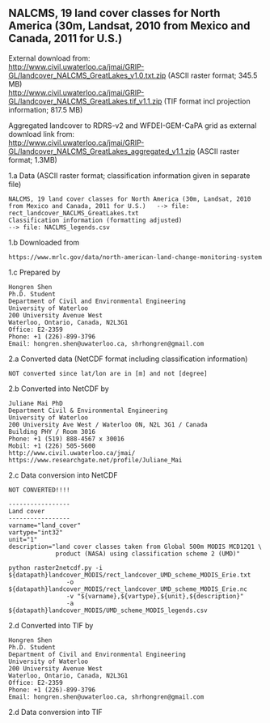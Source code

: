 ## NALCMS, 19 land cover classes for North America (30m, Landsat, 2010 from Mexico and Canada, 2011 for U.S.)

External download from:<br>
http://www.civil.uwaterloo.ca/jmai/GRIP-GL/landcover_NALCMS_GreatLakes_v1.0.txt.zip (ASCII raster format; 345.5 MB)<br>
http://www.civil.uwaterloo.ca/jmai/GRIP-GL/landcover_NALCMS_GreatLakes.tif_v1.1.zip (TIF format incl projection information; 817.5 MB)

Aggregated landcover to RDRS-v2 and WFDEI-GEM-CaPA grid as external download link from: <br>
http://www.civil.uwaterloo.ca/jmai/GRIP-GL/landcover_NALCMS_GreatLakes_aggregated_v1.1.zip (ASCII raster format; 1.3MB)

1.a Data (ASCII raster format; classification information given in separate file)

    NALCMS, 19 land cover classes for North America (30m, Landsat, 2010 from Mexico and Canada, 2011 for U.S.)   --> file: rect_landcover_NACLMS_GreatLakes.txt
    Classification information (formatting adjusted)                                            --> file: NACLMS_legends.csv

1.b Downloaded from

	https://www.mrlc.gov/data/north-american-land-change-monitoring-system

1.c Prepared by

    Hongren Shen 
    Ph.D. Student
    Department of Civil and Environmental Engineering 
    University of Waterloo 
    200 University Avenue West 
    Waterloo, Ontario, Canada, N2L3G1 
    Office: E2-2359
    Phone: +1 (226)-899-3796 
    Email: hongren.shen@uwaterloo.ca, shrhongren@gmail.com

2.a Converted data (NetCDF format including classification information)

    NOT converted since lat/lon are in [m] and not [degree]

2.b Converted into NetCDF by

    Juliane Mai PhD
    Department Civil & Environmental Engineering
    University of Waterloo
    200 University Ave West / Waterloo ON, N2L 3G1 / Canada
    Building PHY / Room 3016
    Phone: +1 (519) 888-4567 x 30016
    Mobil: +1 (226) 505-5600
    http://www.civil.uwaterloo.ca/jmai/
    https://www.researchgate.net/profile/Juliane_Mai

2.c Data conversion into NetCDF

	NOT CONVERTED!!!!

    -----------------
    Land cover
    -----------------
    varname="land_cover"
    vartype="int32"
    unit="1"
    description="land cover classes taken from Global 500m MODIS MCD12Q1 \
                 product (NASA) using classification scheme 2 (UMD)"

    python raster2netcdf.py -i ${datapath}landcover_MODIS/rect_landcover_UMD_scheme_MODIS_Erie.txt
			        -o ${datapath}landcover_MODIS/rect_landcover_UMD_scheme_MODIS_Erie.nc
			        -v "${varname},${vartype},${unit},${description}"
			        -a ${datapath}landcover_MODIS/UMD_scheme_MODIS_legends.csv
				
2.d Converted into TIF by

    Hongren Shen 
    Ph.D. Student
    Department of Civil and Environmental Engineering 
    University of Waterloo 
    200 University Avenue West 
    Waterloo, Ontario, Canada, N2L3G1 
    Office: E2-2359
    Phone: +1 (226)-899-3796 
    Email: hongren.shen@uwaterloo.ca, shrhongren@gmail.com

2.d Data conversion into TIF
